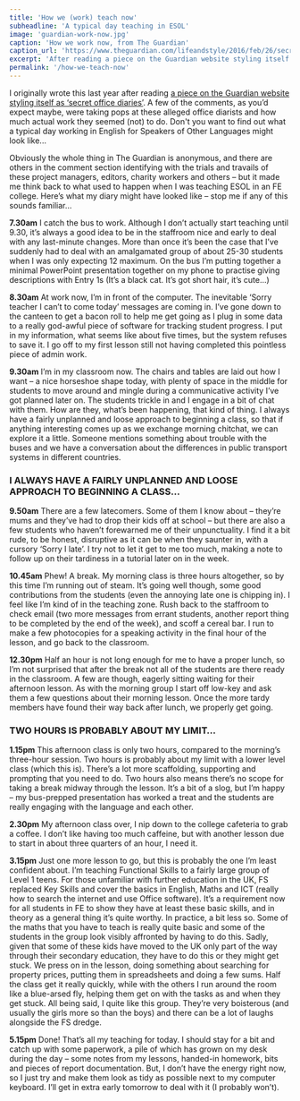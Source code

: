 ```yaml
---
title: 'How we (work) teach now'
subheadline: 'A typical day teaching in ESOL'
image: 'guardian-work-now.jpg'
caption: 'How we work now, from The Guardian'
caption_url: 'https://www.theguardian.com/lifeandstyle/2016/feb/26/secret-office-diaries'
excerpt: 'After reading a piece on the Guardian website styling itself as ‘secret office diaries’, I decided to write up what a typical day working in English for Speakers of Other Languages might look like...'
permalink: '/how-we-teach-now'
---
```

I originally wrote this last year after reading [a piece on the Guardian website styling itself as ‘secret office diaries’](https://www.theguardian.com/lifeandstyle/2016/feb/26/secret-office-diaries). A few of the comments, as you’d expect maybe, were taking pops at these alleged office diarists and how much actual work they seemed (not) to do. Don't you want to find out what a typical day working in English for Speakers of Other Languages might look like...
<!--more-->

Obviously the whole thing in The Guardian is anonymous, and there are others in the comment section identifying with the trials and travails of these project managers, editors, charity workers and others – but it made me think back to what used to happen when I was teaching ESOL in an FE college. Here’s what my diary might have looked like – stop me if any of this sounds familiar…

**7.30am** I catch the bus to work. Although I don’t actually start teaching until 9.30, it’s always a good idea to be in the staffroom nice and early to deal with any last-minute changes. More than once it’s been the case that I’ve suddenly had to deal with an amalgamated group of about 25-30 students when I was only expecting 12 maximum. On the bus I’m putting together a minimal PowerPoint presentation together on my phone to practise giving descriptions with Entry 1s (It’s a black cat. It’s got short hair, it’s cute…)

**8.30am** At work now, I’m in front of the computer. The inevitable ‘Sorry teacher I can’t to come today’ messages are coming in. I’ve gone down to the canteen to get a bacon roll to help me get going as I plug in some data to a really god-awful piece of software for tracking student progress. I put in my information, what seems like about five times, but the system refuses to save it. I go off to my first lesson still not having completed this pointless piece of admin work.

**9.30am** I’m in my classroom now. The chairs and tables are laid out how I want – a nice horseshoe shape today, with plenty of space in the middle for students to move around and mingle during a communicative activity I’ve got planned later on. The students trickle in and I engage in a bit of chat with them. How are they, what’s been happening, that kind of thing. I always have a fairly unplanned and loose approach to beginning a class, so that if anything interesting comes up as we exchange morning chitchat, we can explore it a little. Someone mentions something about trouble with the buses and we have a conversation about the differences in public transport systems in different countries.

### I ALWAYS HAVE A FAIRLY UNPLANNED AND LOOSE APPROACH TO BEGINNING A CLASS…

**9.50am** There are a few latecomers. Some of them I know about – they’re mums and they’ve had to drop their kids off at school – but there are also a few students who haven’t forewarned me of their unpunctuality. I find it a bit rude, to be honest, disruptive as it can be when they saunter in, with a cursory ‘Sorry I late’. I try not to let it get to me too much, making a note to follow up on their tardiness in a tutorial later on in the week.

**10.45am** Phew! A break. My morning class is three hours altogether, so by this time I’m running out of steam. It’s going well though, some good contributions from the students (even the annoying late one is chipping in). I feel like I’m kind of in the teaching zone. Rush back to the staffroom to check email (two more messages from errant students, another report thing to be completed by the end of the week), and scoff a cereal bar. I run to make a few photocopies for a speaking activity in the final hour of the lesson, and go back to the classroom.

**12.30pm** Half an hour is not long enough for me to have a proper lunch, so I’m not surprised that after the break not all of the students are there ready in the classroom. A few are though, eagerly sitting waiting for their afternoon lesson. As with the morning group I start off low-key and ask them a few questions about their morning lesson. Once the more tardy members have found their way back after lunch, we properly get going.

### TWO HOURS IS PROBABLY ABOUT MY LIMIT…

**1.15pm** This afternoon class is only two hours, compared to the morning’s three-hour session. Two hours is probably about my limit with a lower level class (which this is). There’s a lot more scaffolding, supporting and prompting that you need to do. Two hours also means there’s no scope for taking a break midway through the lesson. It’s a bit of a slog, but I’m happy – my bus-prepped presentation has worked a treat and the students are really engaging with the language and each other.

**2.30pm** My afternoon class over, I nip down to the college cafeteria to grab a coffee. I don’t like having too much caffeine, but with another lesson due to start in about three quarters of an hour, I need it.

**3.15pm** Just one more lesson to go, but this is probably the one I’m least confident about. I’m teaching Functional Skills to a fairly large group of Level 1 teens. For those unfamiliar with further education in the UK, FS replaced Key Skills and cover the basics in English, Maths and ICT (really how to search the internet and use Office software). It’s a requirement now for all students in FE to show they have at least these basic skills, and in theory as a general thing it’s quite worthy. In practice, a bit less so. Some of the maths that you have to teach is really quite basic and some of the students in the group look visibly affronted by having to do this. Sadly, given that some of these kids have moved to the UK only part of the way through their secondary education, they have to do this or they might get stuck. We press on in the lesson, doing something about searching for property prices, putting them in spreadsheets and doing a few sums. Half the class get it really quickly, while with the others I run around the room like a blue-arsed fly, helping them get on with the tasks as and when they get stuck. All being said, I quite like this group. They’re very boisterous (and usually the girls more so than the boys) and there can be a lot of laughs alongside the FS dredge.

**5.15pm** Done! That’s all my teaching for today. I should stay for a bit and catch up with some paperwork, a pile of which has grown on my desk during the day – some notes from my lessons, handed-in homework, bits and pieces of report documentation. But, I don’t have the energy right now, so I just try and make them look as tidy as possible next to my computer keyboard. I’ll get in extra early tomorrow to deal with it (I probably won’t).
